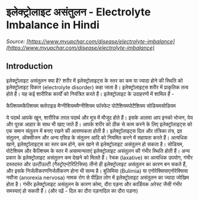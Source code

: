 # इलेक्ट्रोलाइट असंतुलन - Electrolyte Imbalance in Hindi
_Source: [https://www.myupchar.com/disease/electrolyte-imbalance](https://www.myupchar.com/disease/electrolyte-imbalance)_

## Introduction
इलेक्ट्रोलाइट असंतुलन क्या है?
शरीर में इलेक्ट्रोलाइट्स के स्तर का कम या ज्यादा होने की स्थिति को इलेक्ट्रोलाइट विकार (electrolyte disorder) कहा जाता है। इलेक्ट्रोलाइट्स शरीर में प्राकृतिक तत्व होते हैं। यह कई शारीरिक कार्यों को नियंत्रित करते हैं।
इलेक्ट्रोलाइट के उदाहरणों में शामिल हैं -

कैल्शियमकैल्शियम
क्लोराइड
मैग्नीशियममैग्नीशियम
फॉस्फेट
पोटैशियमपोटैशियम
सोडियमसोडियम

ये पदार्थ आपके खून, शारीरिक तरल पदार्थ और मूत्र में मौजूद होते हैं। इसके अलावा आप इनको भोजन, पेय और पूरक आहार के साथ भी खाए जाते हैं।
आपके शरीर को ठीक से काम करने के लिए इलेक्ट्रॉलाइट्स को एक समान संतुलन में बनाए रखने की आवश्यकता होती है। इलेक्ट्रॉलाइट्स दिल और तंत्रिका तंत्र, द्रव संतुलन, ऑक्सीजन और अन्य एसिड के संतुलन आदि को नियमित करने में सहायता करते हैं। अत्यधिक खाने, इलेक्ट्रॉलाइट्स का स्तर कम होने, कम खाने से इलेक्ट्रोलाइट असंतुलन हो सकता है।
सोडियम, पोटेशियम और कैल्शियम के स्तर में असामान्यताएं इलेक्ट्रोलाइट असंतुलन की गंभीर स्थिति होती हैं। अन्य प्रकार के इलेक्ट्रोलाइट असंतुलन कम देखने को मिलते हैं। रेचक (laxative) का अत्यधिक उपयोग, गंभीर दस्तदस्त और उल्टीउल्टी (गैस्ट्रोएन्टेरिटिसिस) तीनो ही इलेक्ट्रोलाइट असंतुलन का कारण बन सकते हैं, और इसके निर्जलीकरणनिर्जलीकरण होना भी साम्य है। बुलिमिया (Bulimia) या एनोरेक्सियाएनोरेक्सिया नर्वोजा (anorexia nervosa) नामक रोग से पीड़ित लोग में इलेक्ट्रोलाइट असंतुलन का ज्यादा जोखिम होता है।
गंभीर इलेक्ट्रोलाइट असंतुलन के कारण कोमा, दौरा पड़ना और कार्डियक अरेस्ट जैसी गंभीर समस्याएं हो सकती हैं।
(और पढ़ें - दिल का दौरा पड़नादिल का दौरा पड़ना)

